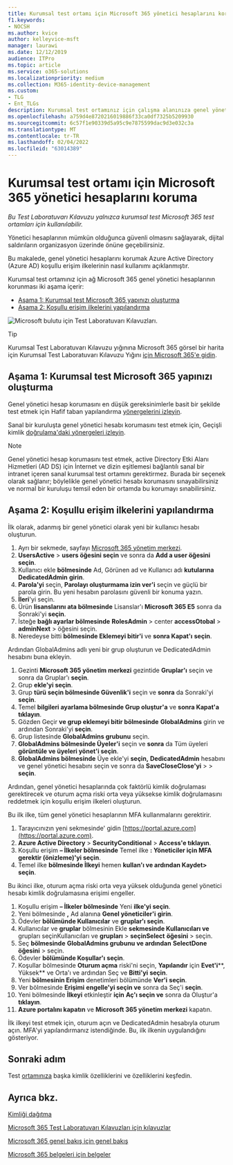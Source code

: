 ```yaml
---
title: Kurumsal test ortamı için Microsoft 365 yönetici hesaplarını koruma
f1.keywords:
- NOCSH
ms.author: kvice
author: kelleyvice-msft
manager: laurawi
ms.date: 12/12/2019
audience: ITPro
ms.topic: article
ms.service: o365-solutions
ms.localizationpriority: medium
ms.collection: M365-identity-device-management
ms.custom:
- TLG
- Ent_TLGs
description: Kurumsal test ortamınız için çalışma alanınıza genel yönetici Microsoft 365 için bu adımları kullanın.
ms.openlocfilehash: a759d4e8720216019886f33ca0df7325b5209930
ms.sourcegitcommit: 6c57f1e90339d5a95c9e7875599dac9d3e032c3a
ms.translationtype: MT
ms.contentlocale: tr-TR
ms.lasthandoff: 02/04/2022
ms.locfileid: "63014389"
---
```

# <a name="protect-global-administrator-accounts-in-your-microsoft-365-for-enterprise-test-environment"></a>Kurumsal test ortamı için Microsoft 365 yönetici hesaplarını koruma

*Bu Test Laboratuvarı Kılavuzu yalnızca kurumsal test Microsoft 365 test ortamları için kullanılabilir.*

Yönetici hesaplarının mümkün olduğunca güvenli olmasını sağlayarak, dijital saldırıların organizasyon üzerinde önüne geçebilirsiniz. 

Bu makalede, genel yönetici hesaplarını korumak Azure Active Directory (Azure AD) koşullu erişim ilkelerinin nasıl kullanımı açıklanmıştır.

Kurumsal test ortamınız için ağ Microsoft 365 genel yönetici hesaplarının korunması iki aşama içerir:
- [Aşama 1: Kurumsal test Microsoft 365 yapınızı oluşturma](#phase-1-build-out-your-microsoft-365-for-enterprise-test-environment)
- [Aşama 2: Koşullu erişim ilkelerini yapılandırma](#phase-2-configure-conditional-access-policies)

![Microsoft bulutu için Test Laboratuvarı Kılavuzları.](../media/m365-enterprise-test-lab-guides/cloud-tlg-icon.png) 
    
> [!TIP]
> Kurumsal Test Laboratuvarı Kılavuzu yığınına Microsoft 365 görsel bir harita için Kurumsal Test Laboratuvarı Kılavuzu Yığını [için Microsoft 365'e gidin](../downloads/Microsoft365EnterpriseTLGStack.pdf).

## <a name="phase-1-build-out-your-microsoft-365-for-enterprise-test-environment"></a>Aşama 1: Kurumsal test Microsoft 365 yapınızı oluşturma

Genel yönetici hesap korumasını en düşük gereksinimlerle basit bir şekilde test etmek için Hafif taban yapılandırma [yönergelerini izleyin](lightweight-base-configuration-microsoft-365-enterprise.md).
  
Sanal bir kuruluşta genel yönetici hesabı korumasını test etmek için, Geçişli kimlik [doğrulama'daki yönergeleri izleyin](pass-through-auth-m365-ent-test-environment.md).
  
> [!NOTE]
> Genel yönetici hesap korumasını test etmek, active Directory Etki Alanı Hizmetleri (AD DS) için İnternet ve dizin eşitlemesi bağlantılı sanal bir intranet içeren sanal kurumsal test ortamını gerektirmez. Burada bir seçenek olarak sağlanır; böylelikle genel yönetici hesabı korumasını sınayabilirsiniz ve normal bir kuruluşu temsil eden bir ortamda bu korumayı sınabilirsiniz. 
  
## <a name="phase-2-configure-conditional-access-policies"></a>Aşama 2: Koşullu erişim ilkelerini yapılandırma

İlk olarak, adanmış bir genel yönetici olarak yeni bir kullanıcı hesabı oluşturun.

1. Ayrı bir sekmede, sayfayı [Microsoft 365 yönetim merkezi](https://admin.microsoft.com/).
2. **UsersActive** >  **users öğesini seçin** ve sonra da **Add a user öğesini seçin**.
3. Kullanıcı ekle **bölmesinde** Ad, Görünen ad ve Kullanıcı adı **kutularına** **DedicatedAdmin** **girin**.
4. **Parola'yi** seçin, **Parolayı oluşturmama izin ver'i** seçin ve güçlü bir parola girin. Bu yeni hesabın parolasını güvenli bir konuma yazın.
5. **İleri**'yi seçin.
6. Ürün **lisanslarını ata bölmesinde** Lisanslar'ı **Microsoft 365 E5** sonra da Sonraki'yi **seçin**.
7. İsteğe **bağlı ayarlar bölmesinde** **RolesAdmin** >  center **accessOtobal** >  **adminNext** >  öğesini seçin.
8. Neredeyse bitti **bölmesinde Eklemeyi bitir'i** ve **sonra Kapat'ı** **seçin**.

Ardından GlobalAdmins adlı yeni bir grup oluşturun ve DedicatedAdmin hesabını buna ekleyin.

1. Gezinti **Microsoft 365 yönetim merkezi** gezintide **Gruplar'ı** seçin ve sonra da Gruplar'ı **seçin**.
2. Grup **ekle'yi seçin**.
3. Grup **türü seçin bölmesinde Güvenlik'i** seçin ve **sonra** da Sonraki'yi **seçin**.
4. Temel **bilgileri ayarlama bölmesinde Grup oluştur'a** ve **sonra Kapat'a** **tıklayın**.
5. Gözden Geçir **ve grup eklemeyi bitir bölmesinde** **GlobalAdmins** girin ve ardından Sonraki'yi **seçin**.
7. Grup listesinde **GlobalAdmins grubunu** seçin.
8. **GlobalAdmins bölmesinde Üyeler'i** seçin ve **sonra** da Tüm üyeleri **görüntüle ve üyeleri yönet'i seçin**.
9. **GlobalAdmins bölmesinde** Üye ekle'yi **seçin,** **DedicatedAdmin** hesabını ve genel yönetici hesabını seçin ve sonra da **SaveCloseClose'yi** >  >  **seçin**.

Ardından, genel yönetici hesaplarında çok faktörlü kimlik doğrulaması gerektirecek ve oturum açma riski orta veya yüksekse kimlik doğrulamasını reddetmek için koşullu erişim ilkeleri oluşturun.

Bu ilk ilke, tüm genel yönetici hesaplarının MFA kullanmalarını gerektirir.

1. Tarayıcınızın yeni sekmesinde' gidin [https://portal.azure.com](https://portal.azure.com).
2. **Azure Active Directory** >  **SecurityConditional** >  **Access'e tıklayın**.
3. Koşullu erişim **– İlkeler bölmesinde** Temel ilke **: Yöneticiler için MFA gerektir (önizleme)'yi seçin**.
4. Temel ilke **bölmesinde İlkeyi** hemen **kullan'ı ve ardından Kaydet> seçin**.

Bu ikinci ilke, oturum açma riski orta veya yüksek olduğunda genel yönetici hesabı kimlik doğrulamasına erişimi engeller.

1. Koşullu erişim **– İlkeler bölmesinde** Yeni **ilke'yi seçin**.
2. Yeni bölmesinde **,** Ad alanına **Genel yöneticiler'i** **girin**.
3. Ödevler **bölümünde Kullanıcılar** ve **gruplar'ı seçin**.
4. Kullanıcılar ve **gruplar** bölmesinin Ekle **sekmesinde Kullanıcıları ve** grupları seçinKullanıcıları ve **grupları** >  **seçinSelect** **öğesini** >  seçin.
5. Seç **bölmesinde** **GlobalAdmins grubunu ve ardından** **SelectDone** **öğesini** >  seçin.
6. Ödevler **bölümünde Koşullar'ı** **seçin**.
7. Koşullar bölmesinde **Oturum açma** riski'ni seçin, **Yapılandır** için **Evet'i****, Yüksek** ve  Orta'ı ve ardından Seç ve **Bitti'yi** **seçin**.
8. Yeni **bölmesinin Erişim** denetimleri bölümünde **Ver'i** **seçin**.
9. Ver bölmesinde **Erişimi** **engelle'yi seçin ve** sonra da Seç'i **seçin**.
10. Yeni bölmesinde **İlkeyi** etkinleştir **için** **Aç'ı seçin ve** sonra da Oluştur'a **tıklayın**.
11. **Azure portalını kapatın** ve **Microsoft 365 yönetim merkezi** kapatın.

İlk ilkeyi test etmek için, oturum açın ve DedicatedAdmin hesabıyla oturum açın. MFA'yi yapılandırmanız istendiğinde. Bu, ilk ilkenin uygulandığını gösteriyor.

## <a name="next-step"></a>Sonraki adım

Test [ortamınıza](m365-enterprise-test-lab-guides.md#identity) başka kimlik özelliklerini ve özelliklerini keşfedin.

## <a name="see-also"></a>Ayrıca bkz.

[Kimliği dağıtma](deploy-identity-solution-overview.md)

[Microsoft 365 Test Laboratuvarı Kılavuzları için kılavuzlar](m365-enterprise-test-lab-guides.md)

[Microsoft 365 genel bakış için genel bakış](microsoft-365-overview.md)

[Microsoft 365 belgeleri için belgeler](/microsoft-365-enterprise/)